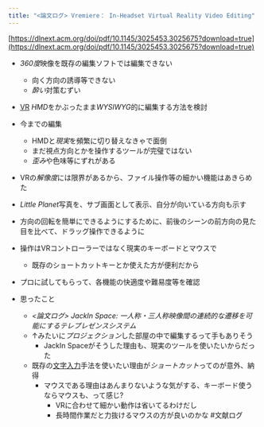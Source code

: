 ```yaml
---
title: "<論文ログ> Vremiere： In-Headset Virtual Reality Video Editing"
---
```


[https://dlnext.acm.org/doi/pdf/10.1145/3025453.3025675?download=true](https://dlnext.acm.org/doi/pdf/10.1145/3025453.3025675?download=true)

* *360度*映像を既存の編集ソフトでは編集できない
  
  * 向く方向の誘導等できない
  * *酔い*対策むずい
* [VR](VR.md) *HMD*をかぶったまま*WYSIWYG*的に編集する方法を検討

* 今までの編集
  
  * HMDと*現実*を頻繁に切り替えなきゃで面倒
  * まだ視点方向とかを操作するツールが完璧ではない
  * *歪み*や色味等にずれがある
* VRの*解像度*には限界があるから、ファイル操作等の細かい機能はあきらめた

* *Little Planet*写真を、サブ画面として表示、自分が向いている方向も示す

* 方向の回転を簡単にできるようにするために、前後のシーンの前方向の見た目を比べて、ドラッグ操作できるように

* 操作はVRコントローラーではなく現実のキーボードとマウスで
  
  * 既存のショートカットキーとか使えた方が便利だから
* プロに試してもらって、各機能の快適度や難易度等を確認

* 思ったこと
  
  * *\<論文ログ> JackIn Space: 一人称・三人称映像間の連続的な遷移を可能にするテレプレゼンスシステム*
  * ↑みたいに*プロジェクション*した部屋の中で編集するって手もありそう
    * JackIn Spaceがそうした理由も、現実のツールを使いたいからだった
  * 既存の[文字入力](%E6%96%87%E5%AD%97%E5%85%A5%E5%8A%9B.md)手法を使いたい理由が*ショートカット*ってのが意外、納得
    * マウスである理由はあんまりないような気がする、キーボード使うならマウスも、って感じ?
      * VRに合わせて細かい動作は省いてるわけだし
      * 長時間作業だと力抜けるマウスの方が良いのかな
        \#文献ログ
